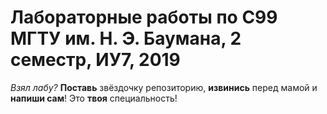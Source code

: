 # Лабораторные работы по С99 МГТУ им. Н. Э. Баумана, 2 семестр, ИУ7, 2019
*Взял лабу?* **Поставь** звёздочку репозиторию, **извинись** перед мамой и **напиши сам**! Это **твоя** специальность!
